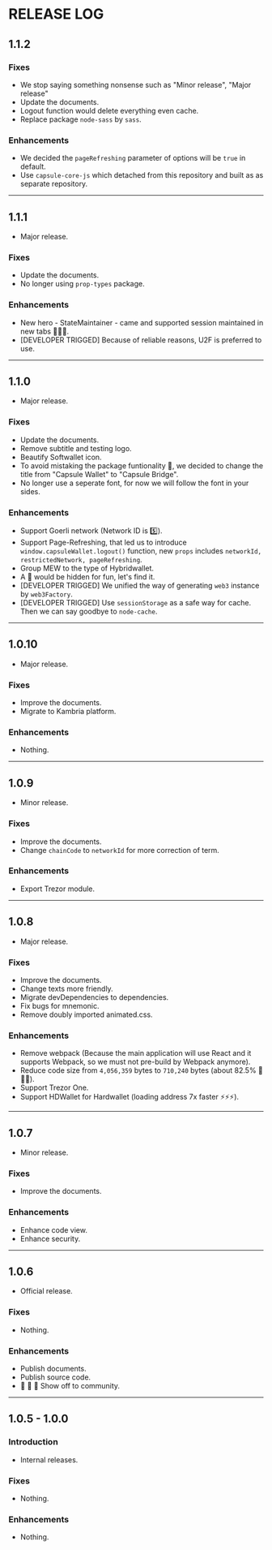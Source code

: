 # RELEASE LOG

## 1.1.2

### Fixes

* We stop saying something nonsense such as "Minor release", "Major release"
* Update the documents.
* Logout function would delete everything even cache.
* Replace package `node-sass` by `sass`.

### Enhancements

* We decided the `pageRefreshing` parameter of options will be `true` in default.
* Use `capsule-core-js` which detached from this repository and built as as separate repository.

---

## 1.1.1

* Major release.

### Fixes

* Update the documents.
* No longer using `prop-types` package.

### Enhancements

* New hero - StateMaintainer - came and supported session maintained in new tabs 🤝🤝🤝.
* [DEVELOPER TRIGGED] Because of reliable reasons, U2F is preferred to use.

---

## 1.1.0

* Major release.

### Fixes

* Update the documents.
* Remove subtitle and testing logo.
* Beautify Softwallet icon.
* To avoid mistaking the package funtionality 🤯, we decided to change the title from "Capsule Wallet" to "Capsule Bridge".
* No longer use a seperate font, for now we will follow the font in your sides.

### Enhancements

* Support Goerli network (Network ID is 5️⃣).
* Support Page-Refreshing, that led us to introduce `window.capsuleWallet.logout()` function, new `props` includes `networkId, restrictedNetwork, pageRefreshing`.
* Group MEW to the type of Hybridwallet.
* A 🎁 would be hidden for fun, let's find it.
* [DEVELOPER TRIGGED] We unified the way of generating `web3` instance by `web3Factory`.
* [DEVELOPER TRIGGED] Use `sessionStorage` as a safe way for cache. Then we can say goodbye to `node-cache`.

---

## 1.0.10

* Major release.

### Fixes

* Improve the documents.
* Migrate to Kambria platform.

### Enhancements

* Nothing.

---

## 1.0.9

* Minor release.

### Fixes

* Improve the documents.
* Change `chainCode` to `networkId` for more correction of term.

### Enhancements

* Export Trezor module.

---

## 1.0.8

* Major release.

### Fixes

* Improve the documents.
* Change texts more friendly.
* Migrate devDependencies to dependencies.
* Fix bugs for mnemonic.
* Remove doubly imported animated.css.

### Enhancements

* Remove webpack (Because the main application will use React and it supports Webpack, so we must not pre-build by Webpack anymore).
* Reduce code size from `4,056,359` bytes to `710,240` bytes (about 82.5% 🎉🎉🎉).
* Support Trezor One.
* Support HDWallet for Hardwallet (loading address 7x faster ⚡️️️⚡️️️⚡️️️).

---

## 1.0.7

* Minor release.

### Fixes

* Improve the documents.

### Enhancements

* Enhance code view.
* Enhance security.

---

## 1.0.6

* Official release.

### Fixes

* Nothing.

### Enhancements

* Publish documents.
* Publish source code.
* 📣 📣 📣 Show off to community.

---

## 1.0.5 - 1.0.0

### Introduction

* Internal releases.

### Fixes

* Nothing.

### Enhancements

* Nothing.